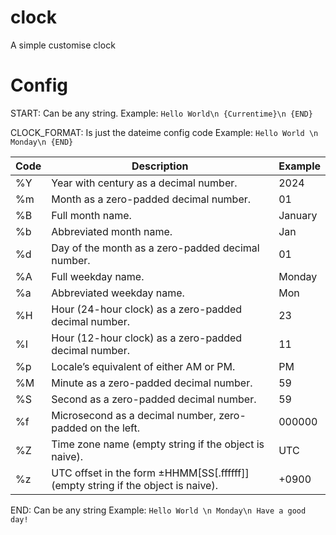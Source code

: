 # clock
A simple customise clock

# Config

START: Can be any string.
Example: `Hello World\n {Currentime}\n {END}`

CLOCK_FORMAT: Is just the dateime config code
Example: `Hello World \n Monday\n {END}`

|Code |Description |Example |
| --- | ---| ---|
%Y|	Year with century as a decimal number.|	2024
%m|	Month as a zero-padded decimal number.|	01
%B|	Full month name.|	January
%b|	Abbreviated month name.|	Jan
%d|	Day of the month as a zero-padded decimal number.|	01
%A|	Full weekday name.|	Monday
%a|	Abbreviated weekday name.|	Mon
%H|	Hour (24-hour clock) as a zero-padded decimal number.|	23
%I|	Hour (12-hour clock) as a zero-padded decimal number.|	11
%p|	Locale’s equivalent of either AM or PM.|	PM
%M|	Minute as a zero-padded decimal number.|	59
%S|	Second as a zero-padded decimal number.|	59
%f|	Microsecond as a decimal number, zero-padded on the left.|	000000
%Z|	Time zone name (empty string if the object is naive).|	UTC
%z|	UTC offset in the form ±HHMM[SS[.ffffff]] (empty string if the object is naive).|	+0900

END: Can be any string
Example: `Hello World \n Monday\n Have a good day!`
